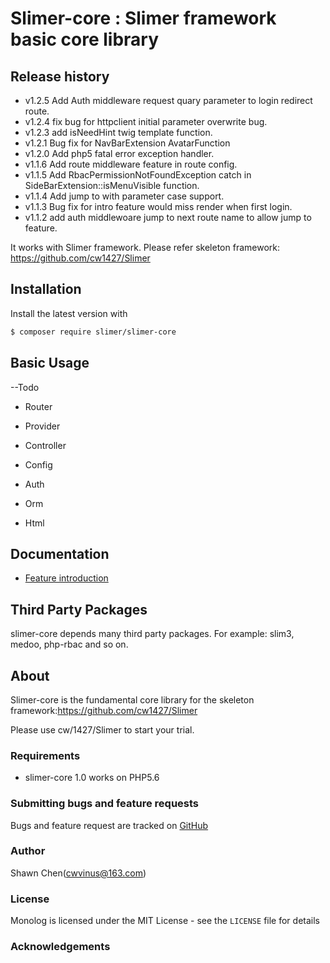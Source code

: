 # Slimer-core : Slimer framework basic core library

## Release history
- v1.2.5 Add Auth middleware request quary parameter to login redirect route.
- v1.2.4 fix bug for httpclient initial parameter overwrite bug.
- v1.2.3 add isNeedHint twig template function.
- v1.2.1 Bug fix for NavBarExtension AvatarFunction
- v1.2.0 Add php5 fatal error exception handler.
- v1.1.6 Add route middleware feature in route config.
- v1.1.5 Add RbacPermissionNotFoundException catch in SideBarExtension::isMenuVisible function.
- v1.1.4 Add jump to with parameter case support.
- v1.1.3 Bug fix for intro feature would miss render when first login.
- v1.1.2 add auth middlewoare jump to next route name to allow jump to feature.

It works with Slimer framework. Please refer skeleton framework: https://github.com/cw1427/Slimer

## Installation

Install the latest version with

```bash
$ composer require slimer/slimer-core
```

## Basic Usage

--Todo

- Router

- Provider

- Controller

- Config

- Auth

- Orm

- Html



## Documentation

- [Feature introduction](doc/01-usage.md)

## Third Party Packages

slimer-core depends many third party packages. For example: slim3, medoo, php-rbac and so on.


## About

Slimer-core is the fundamental core library for the skeleton framework:https://github.com/cw1427/Slimer

Please use cw/1427/Slimer to start your trial.

### Requirements

- slimer-core 1.0 works on PHP5.6

### Submitting bugs and feature requests

Bugs and feature request are tracked on [GitHub](https://github.com/Seldaek/monolog/issues)


### Author

Shawn Chen(cwvinus@163.com)

### License

Monolog is licensed under the MIT License - see the `LICENSE` file for details

### Acknowledgements
<!--stackedit_data:
eyJoaXN0b3J5IjpbLTEyOTYwMjE1MzRdfQ==
-->